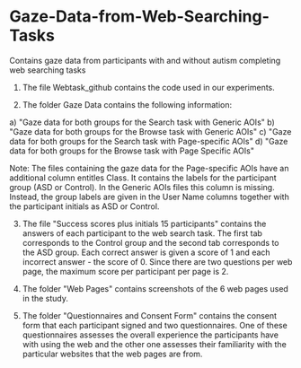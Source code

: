 # Gaze-Data-from-Web-Searching-Tasks
Contains gaze data from participants with and without autism completing web searching tasks

1. The file Webtask_github contains the code used in our experiments.

2. The folder Gaze Data contains the following information: 

  a) "Gaze data for both groups for the Search task with Generic AOIs"
  b) "Gaze data for both groups for the Browse task with Generic AOIs"
  c) "Gaze data for both groups for the Search task with Page-specific AOIs"
  d) "Gaze data for both groups for the Browse task with Page Specific AOIs"
  
Note: The files containing the gaze data for the Page-specific AOIs have an additional column entitles Class. It contains the labels for the participant group (ASD or Control). In the Generic AOIs files this column is missing. Instead, the group labels are given in the User Name columns together with the participant initials as ASD or Control.

3. The file "Success scores plus initials 15 participants" contains the answers of each participant to the web search task. The first tab corresponds to the Control group and the second tab corresponds to the ASD group. Each correct answer is given a score of 1 and each incorrect answer - the score of 0. Since there are two questions per web page, the maximum score per participant per page is 2.

4. The folder "Web Pages" contains screenshots of the 6 web pages used in the study.

5. The folder "Questionnaires and Consent Form" contains the consent form that each participant signed and two questionnaires. One of these questionnaires assesses the overall experience the participants have with using the web and the other one assesses their familiarity with the particular websites that the web pages are from.
